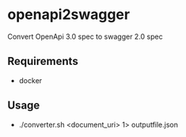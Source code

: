# openapi2swagger
Convert OpenApi 3.0 spec to swagger 2.0 spec

## Requirements
- docker

## Usage
- ./converter.sh <document_uri> 1> outputfile.json
